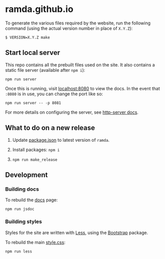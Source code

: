 # ramda.github.io

To generate the various files required by the website, run the following
command (using the actual version number in place of `X.Y.Z`):

```console
$ VERSION=X.Y.Z make
```


## Start local server

This repo contains all the prebuilt files used on the site.
It also contains a static file server (available after `npm i`):

	npm run server

Once this is running, visit [localhost:8080](http://localhost:8080/) to view the docs.
In the event that `:8080` is in use, you can change the port like so:

	npm run server -- -p 8081

For more details on configuring the server, see [http-server docs][http-server].

[http-server]: https://github.com/indexzero/http-server#available-options


## What to do on a new release

1. Update [package.json](./package.json) to latest version of `ramda`.

2. Install packages: `npm i`

3. `npm run make_release`


## Development

### Building docs

To rebuild the [docs](./docs/index.html) page:

	npm run jsdoc


### Building styles

Styles for the site are written with [Less](http://lesscss.org/), using the
[Bootstrap](https://getbootstrap.com/) package.

To rebuild the main [style.css](./style.css):

	npm run less

